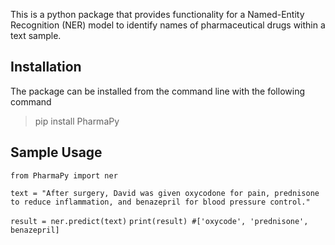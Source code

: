 This is a python package that provides functionality for a Named-Entity Recognition (NER) model 
to identify names of pharmaceutical drugs within a text sample.


## Installation

The package can be installed from the command line with the following command

> pip install PharmaPy

## Sample Usage

`from PharmaPy import ner`

`text = "After surgery, David was given oxycodone for pain, prednisone to reduce inflammation, and benazepril for blood pressure control."`

`result = ner.predict(text)`
`print(result) #['oxycode', 'prednisone', benazepril]`



